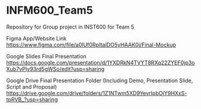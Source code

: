 # INFM600_Team5
Repository for Group project in INST600 for Team 5

Figma App/Website Link
https://www.figma.com/file/a0lUf0RpItaIDO5yHAAK0j/Final-Mockup

Google Slides Final Presentation
https://docs.google.com/presentation/d/1YXDRkN4TVYT8RXq22ZYEF0jp3oXub7vPIy93rd5gWSo/edit?usp=sharing

Google Drive Final Presentation Folder (Including Demo, Presentation Slide, Script and Proposal)
https://drive.google.com/drive/folders/1Z1NTwm5XD9YevrIpbOjY9HXxS-tpRVB_?usp=sharing
